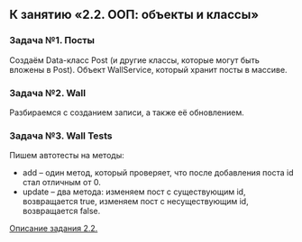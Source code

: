 ## К занятию «2.2. ООП: объекты и классы»

### Задача №1. Посты

Создаём Data-класс Post (и другие классы, которые могут быть вложены в Post).
Объект WallService, который хранит посты в массиве.

### Задача №2. Wall

Разбираемся с созданием записи, а также её обновлением.

### Задача №3. Wall Tests

Пишем автотесты на методы:
* add – один метод, который проверяет, что после добавления поста id стал отличным от 0.
* update – два метода: изменяем пост с существующим id, возвращается true, изменяем пост с несуществующим id, возвращается false.

[Описание задания 2.2.](https://github.com/netology-code/kt-homeworks/tree/master/05_objects)
